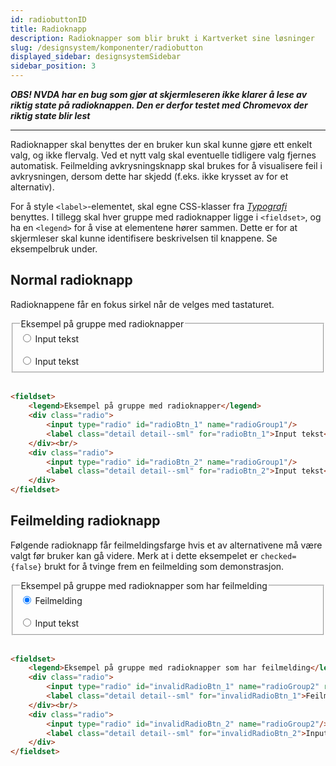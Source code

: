 ```yaml
---
id: radiobuttonID
title: Radioknapp
description: Radioknapper som blir brukt i Kartverket sine løsninger
slug: /designsystem/komponenter/radiobutton
displayed_sidebar: designsystemSidebar
sidebar_position: 3
---
```


***OBS! NVDA har en bug som gjør at skjermleseren ikke klarer å lese av riktig state på radioknappen. Den er derfor testet med Chromevox der riktig state blir lest***

***
 
 Radioknapper skal benyttes der en bruker kun skal kunne gjøre ett enkelt valg, og ikke flervalg. Ved et nytt valg skal eventuelle tidligere valg fjernes automatisk. Feilmelding avkrysningsknapp skal brukes for å visualisere feil i avkrysningen, dersom dette har skjedd (f.eks. ikke krysset av for et alternativ).
 
For å style <code><label\></code>-elementet, skal egne CSS-klasser fra
[_Typografi_](../designTokens/typography.mdx#label)
benyttes. I tillegg skal hver gruppe med radioknapper ligge i <code><fieldset\></code>, og ha en <code><legend\></code> for å vise at elementene hører sammen. Dette er for at skjermleser skal kunne identifisere beskrivelsen til knappene. Se eksempelbruk under.

## Normal radioknapp

Radioknappene får en fokus sirkel når de velges med tastaturet.

<fieldset>
    <legend>Eksempel på gruppe med radioknapper</legend>
    <div class="radio">
        <input type="radio" id="radioBtn_1" name="radioGroup1"/>
        <label class="detail detail--sml" for="radioBtn_1">Input tekst</label>
    </div><br/>
    <div class="radio">
        <input type="radio" id="radioBtn_2" name="radioGroup1"/>
        <label class="detail detail--sml" for="radioBtn_2">Input tekst</label>
    </div>
</fieldset>

<br/>


```markdown
<fieldset>
    <legend>Eksempel på gruppe med radioknapper</legend>
    <div class="radio">
        <input type="radio" id="radioBtn_1" name="radioGroup1"/>
        <label class="detail detail--sml" for="radioBtn_1">Input tekst</label>
    </div><br/>
    <div class="radio">
        <input type="radio" id="radioBtn_2" name="radioGroup1"/>
        <label class="detail detail--sml" for="radioBtn_2">Input tekst</label>
    </div>
</fieldset>
```

## Feilmelding radioknapp

Følgende radioknapp får feilmeldingsfarge hvis et av alternativene må være valgt før bruker kan gå videre. Merk at i dette eksempelet er <code>checked={false}</code> brukt for å tvinge frem en feilmelding som demonstrasjon.

<fieldset>
    <legend>Eksempel på gruppe med radioknapper som har feilmelding</legend>
    <div class="radio">
        <input type="radio" id="invalidRadioBtn_1" name="radioGroup2" required checked={false}/>
        <label class="detail detail--sml" for="invalidRadioBtn_1">Feilmelding</label>
    </div><br/>
    <div class="radio">
        <input type="radio" id="invalidRadioBtn_2" name="radioGroup2"/>
        <label class="detail detail--sml" for="invalidRadioBtn_2">Input tekst</label>
    </div>
</fieldset>
<br/>

```markdown
<fieldset>
    <legend>Eksempel på gruppe med radioknapper som har feilmelding</legend>
    <div class="radio">
        <input type="radio" id="invalidRadioBtn_1" name="radioGroup2" required checked={false}/>
        <label class="detail detail--sml" for="invalidRadioBtn_1">Feilmelding</label>
    </div><br/>
    <div class="radio">
        <input type="radio" id="invalidRadioBtn_2" name="radioGroup2"/>
        <label class="detail detail--sml" for="invalidRadioBtn_2">Input tekst</label>
    </div>
</fieldset>
```